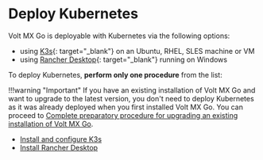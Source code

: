 # Deploy Kubernetes

Volt MX Go is deployable with Kubernetes via the following options:

- using [K3s](https://docs.k3s.io){: target="_blank"} on an Ubuntu, RHEL, SLES machine or VM
- using [Rancher Desktop](https://docs.rancherdesktop.io){: target="_blank"} running on Windows  

To deploy Kubernetes, **perform only one procedure** from the list:

!!!warning "Important"
    If you have an existing installation of Volt MX Go and want to upgrade to the latest version, you don't need to deploy Kubernetes as it was already deployed when you first installed Volt MX Go. You can proceed to [Complete preparatory procedure for upgrading an existing installation of Volt MX Go](prereqnew.md). 

- [Install and configure K3s](k3sinstall.md)
- [Install Rancher Desktop](installrancher.md)

